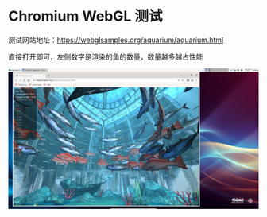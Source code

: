 # Chromium WebGL 测试

测试网站地址：https://webglsamples.org/aquarium/aquarium.html

直接打开即可，左侧数字是渲染的鱼的数量，数量越多越占性能

![](/img/benchmark/chromium_webgl_1.png)
